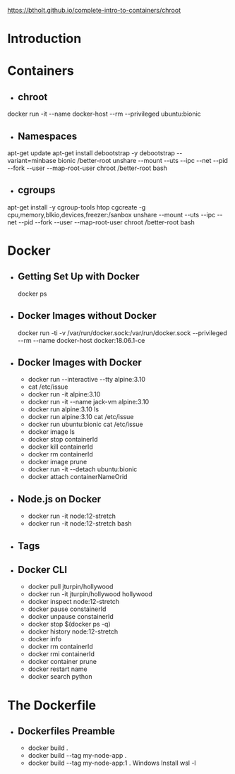 https://btholt.github.io/complete-intro-to-containers/chroot
# Introduction
# Containers
* ## chroot
docker run -it --name docker-host --rm --privileged ubuntu:bionic
* ## Namespaces
apt-get update
apt-get install debootstrap -y
debootstrap --variant=minbase bionic /better-root
unshare --mount --uts --ipc --net --pid --fork --user --map-root-user chroot /better-root bash
* ## cgroups
apt-get install -y cgroup-tools htop
cgcreate -g cpu,memory,blkio,devices,freezer:/sanbox
unshare --mount --uts --ipc --net --pid --fork --user --map-root-user chroot /better-root bash

# Docker
* ## Getting Set Up with Docker
   docker ps
* ## Docker Images without Docker
   docker run -ti -v /var/run/docker.sock:/var/run/docker.sock --privileged --rm --name docker-host docker:18.06.1-ce
* ## Docker Images with Docker
    * docker run --interactive --tty alpine:3.10
    * cat /etc/issue
    * docker run -it alpine:3.10
    * docker run -it --name jack-vm alpine:3.10
    * docker run alpine:3.10 ls
    * docker run alpine:3.10 cat /etc/issue
    * docker run ubuntu:bionic cat /etc/issue
    * docker image ls
    * docker stop containerId
    * docker kill containerId
    * docker rm containerId
    * docker image prune 
    * docker run -it --detach ubuntu:bionic
    * docker attach containerNameOrid
* ## Node.js on Docker
    * docker run -it node:12-stretch
    * docker run -it node:12-stretch bash
* ## Tags
* ## Docker CLI
    * docker pull jturpin/hollywood
    * docker run -it jturpin/hollywood hollywood 
    * docker inspect node:12-stretch
    * docker pause constainerId
    * docker unpause constainerId
    * docker stop $(docker ps -q)
    * docker history node:12-stretch
    * docker info
    * docker rm containerId
    * docker rmi containerId
    * docker container prune
    * docker restart name
    * docker search python
# The Dockerfile
* ## Dockerfiles Preamble
    * docker build .
    * docker build --tag my-node-app .
    * docker build --tag my-node-app:1 .
Windows Install 
wsl -l
